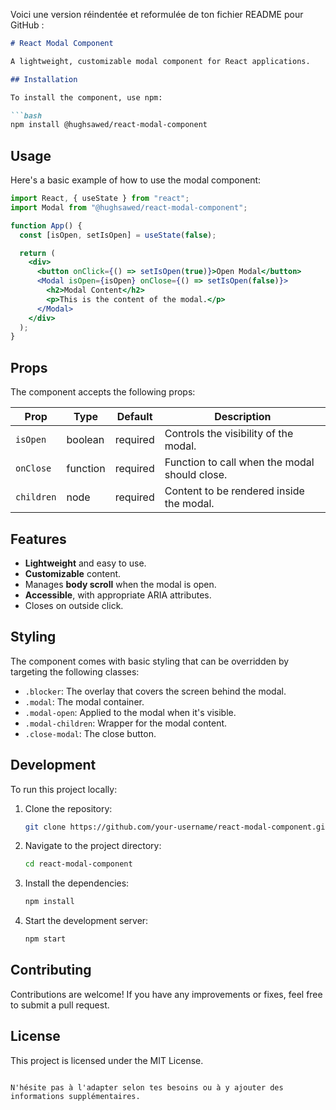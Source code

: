 Voici une version réindentée et reformulée de ton fichier README pour GitHub :

```markdown
# React Modal Component

A lightweight, customizable modal component for React applications.

## Installation

To install the component, use npm:

```bash
npm install @hughsawed/react-modal-component
```

## Usage

Here's a basic example of how to use the modal component:

```jsx
import React, { useState } from "react";
import Modal from "@hughsawed/react-modal-component";

function App() {
  const [isOpen, setIsOpen] = useState(false);

  return (
    <div>
      <button onClick={() => setIsOpen(true)}>Open Modal</button>
      <Modal isOpen={isOpen} onClose={() => setIsOpen(false)}>
        <h2>Modal Content</h2>
        <p>This is the content of the modal.</p>
      </Modal>
    </div>
  );
}
```

## Props

The component accepts the following props:

| Prop     | Type     | Default  | Description                                  |
| -------- | -------- | -------- | -------------------------------------------- |
| `isOpen` | boolean  | required | Controls the visibility of the modal.        |
| `onClose`| function | required | Function to call when the modal should close.|
| `children`| node    | required | Content to be rendered inside the modal.     |

## Features

- **Lightweight** and easy to use.
- **Customizable** content.
- Manages **body scroll** when the modal is open.
- **Accessible**, with appropriate ARIA attributes.
- Closes on outside click.

## Styling

The component comes with basic styling that can be overridden by targeting the following classes:

- `.blocker`: The overlay that covers the screen behind the modal.
- `.modal`: The modal container.
- `.modal-open`: Applied to the modal when it's visible.
- `.modal-children`: Wrapper for the modal content.
- `.close-modal`: The close button.

## Development

To run this project locally:

1. Clone the repository:
   ```bash
   git clone https://github.com/your-username/react-modal-component.git
   ```
2. Navigate to the project directory:
   ```bash
   cd react-modal-component
   ```
3. Install the dependencies:
   ```bash
   npm install
   ```
4. Start the development server:
   ```bash
   npm start
   ```

## Contributing

Contributions are welcome! If you have any improvements or fixes, feel free to submit a pull request.

## License

This project is licensed under the MIT License.
```

N'hésite pas à l'adapter selon tes besoins ou à y ajouter des informations supplémentaires.

